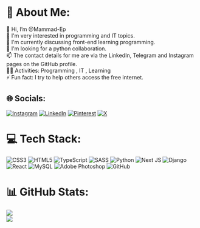 # 💫 About Me:
👋 Hi, I’m @Mammad-Ep<br>👀 I'm very interested in programming and IT topics.<br>🌱 I'm currently discussing front-end learning programming.<br>💞️ I'm looking for a python collaboration.<br>📫 The contact details for me are via the LinkedIn, Telegram and Instagram pages on the GitHub profile.<br>👨‍💻 Activities: Programming , IT , Learning<br>⚡ Fun fact: I try to help others access the free internet.


## 🌐 Socials:
[![Instagram](https://img.shields.io/badge/Instagram-%23E4405F.svg?logo=Instagram&logoColor=white)](https://instagram.com/mammad_ep) [![LinkedIn](https://img.shields.io/badge/LinkedIn-%230077B5.svg?logo=linkedin&logoColor=white)](https://linkedin.com/in/mohamad-ep) [![Pinterest](https://img.shields.io/badge/Pinterest-%23E60023.svg?logo=Pinterest&logoColor=white)](https://pinterest.com/mammad_ep) [![X](https://img.shields.io/badge/X-black.svg?logo=X&logoColor=white)](https://x.com/mammad_ep) 

# 💻 Tech Stack:
![CSS3](https://img.shields.io/badge/css3-%231572B6.svg?style=for-the-badge&logo=css3&logoColor=white) ![HTML5](https://img.shields.io/badge/html5-%23E34F26.svg?style=for-the-badge&logo=html5&logoColor=white) ![TypeScript](https://img.shields.io/badge/typescript-%23007ACC.svg?style=for-the-badge&logo=typescript&logoColor=white) ![SASS](https://img.shields.io/badge/SASS-hotpink.svg?style=for-the-badge&logo=SASS&logoColor=white) ![Python](https://img.shields.io/badge/python-3670A0?style=for-the-badge&logo=python&logoColor=ffdd54) ![Next JS](https://img.shields.io/badge/Next-black?style=for-the-badge&logo=next.js&logoColor=white) ![Django](https://img.shields.io/badge/django-%23092E20.svg?style=for-the-badge&logo=django&logoColor=white) ![React](https://img.shields.io/badge/react-%2320232a.svg?style=for-the-badge&logo=react&logoColor=%2361DAFB) ![MySQL](https://img.shields.io/badge/mysql-4479A1.svg?style=for-the-badge&logo=mysql&logoColor=white) ![Adobe Photoshop](https://img.shields.io/badge/adobe%20photoshop-%2331A8FF.svg?style=for-the-badge&logo=adobe%20photoshop&logoColor=white) ![GitHub](https://img.shields.io/badge/github-%23121011.svg?style=for-the-badge&logo=github&logoColor=white)
# 📊 GitHub Stats:
![](https://github-readme-stats.vercel.app/api?username=Mammad-Ep&theme=gruvbox&hide_border=true&include_all_commits=false&count_private=false)<br/>
![](https://github-readme-streak-stats.herokuapp.com/?user=Mammad-Ep&theme=gruvbox&hide_border=true)<br/>



<!-- Proudly created with GPRM ( https://gprm.itsvg.in ) -->
